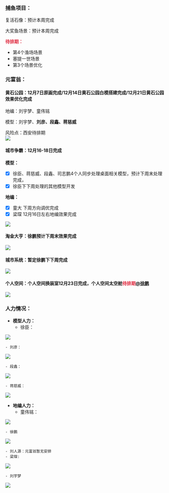 ### 捕鱼项目：
复活石像：预计本周完成

大奖鱼场景：预计本周完成

**<font style="color:#DF2A3F;">待排期：</font>**

+ 第4个渔场场景
+ 塞提一世场景
+ 第3个场景优化

### 元富翁：
#### 黄石公园：12月7日原画完成/12月14日黄石公园白模搭建完成/12月21日黄石公园效果优化完成
地编：刘宇梦、童伟铭

模型：刘宇梦、**刘彦、段鑫、蒋慈威**

风险点：西安待排期  
![](https://cdn.nlark.com/yuque/0/2024/png/12926950/1732793930761-a5818279-3c7b-44e0-b2a9-ea5c6ad1e21b.png)  


#### 城市争霸：12月16-18日完成
**模型：**

- [x] 徐臣、蒋慈威、段鑫、司志鹏4个人同步处理桌面相关模型，预计下周末处理完成，
- [x] 徐臣下下周处理的其他模型开发

**地编：**

- [x] 童大 下周方向调优完成
- [x] 梁琛 12月16日左右地编效果完成

![](https://cdn.nlark.com/yuque/0/2024/png/12926950/1732793969313-81bd3462-7016-48c2-8909-e736ce8a5a7d.png)

#### 淘金大亨：徐鹏预计下周末效果完成
![](https://cdn.nlark.com/yuque/0/2024/png/12926950/1732794141009-9394b5e5-6001-483a-9cab-89d480127e38.png)

#### 城市系统：暂定徐鹏下下周完成
![](https://cdn.nlark.com/yuque/0/2024/png/12926950/1732794129967-9729e642-58a7-4f7d-b095-6cec2a6720ea.png)

#### 个人空间：个人空间换装室12月23日完成，个人空间太空舱<font style="color:#DF2A3F;">待排期</font>[@徐鹏](undefined/xupeng-lnn8q)  
![](https://cdn.nlark.com/yuque/0/2024/png/12926950/1732793991001-43aff50a-2c48-44f9-814a-da18828d3acf.png)


### 人力情况：
+ **模型人力：**
    - 徐臣：

![](https://cdn.nlark.com/yuque/0/2024/png/12926950/1732794372985-6093dc99-3b05-450c-ac2c-ea5bc896115f.png)

    - 刘彦：

![](https://cdn.nlark.com/yuque/0/2024/png/12926950/1732794394708-c166ee81-aed7-4b78-b310-1a432f64a64e.png)

    - 段鑫：

![](https://cdn.nlark.com/yuque/0/2024/png/12926950/1732794406689-1368c918-ff99-4bab-8e0b-e964fb486b98.png)

    - 蒋慈威：

![](https://cdn.nlark.com/yuque/0/2024/png/12926950/1732794466334-15a58785-6bda-4783-8c2d-e582100ddf9b.png)

+ **地编人力：**
    - 童伟铭：

![](https://cdn.nlark.com/yuque/0/2024/png/12926950/1732794506728-128e2217-e966-4f02-b9c1-d8c2c5bfdee5.png)

    - 徐鹏

![](https://cdn.nlark.com/yuque/0/2024/png/12926950/1732794551780-51e7e175-0312-45aa-919c-0d940a338d7b.png)

    - 刘人源：元富翁暂无安排
    - 梁琛:

![](https://cdn.nlark.com/yuque/0/2024/png/12926950/1732794599874-26d3cbe2-b234-4098-8890-26f253f48f8f.png)

    - 刘宇梦

![](https://cdn.nlark.com/yuque/0/2024/png/12926950/1732794612876-1f413743-e746-4e40-9ec3-2e4bdc95830f.png)

